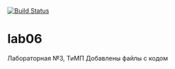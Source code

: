 [![Build Status](https://travis-ci.org/kit10000000/lab06.svg?branch=master)](https://travis-ci.org/kit10000000/lab06)
# lab06
Лабораторная №3, ТиМП
Добавлены файлы с кодом
